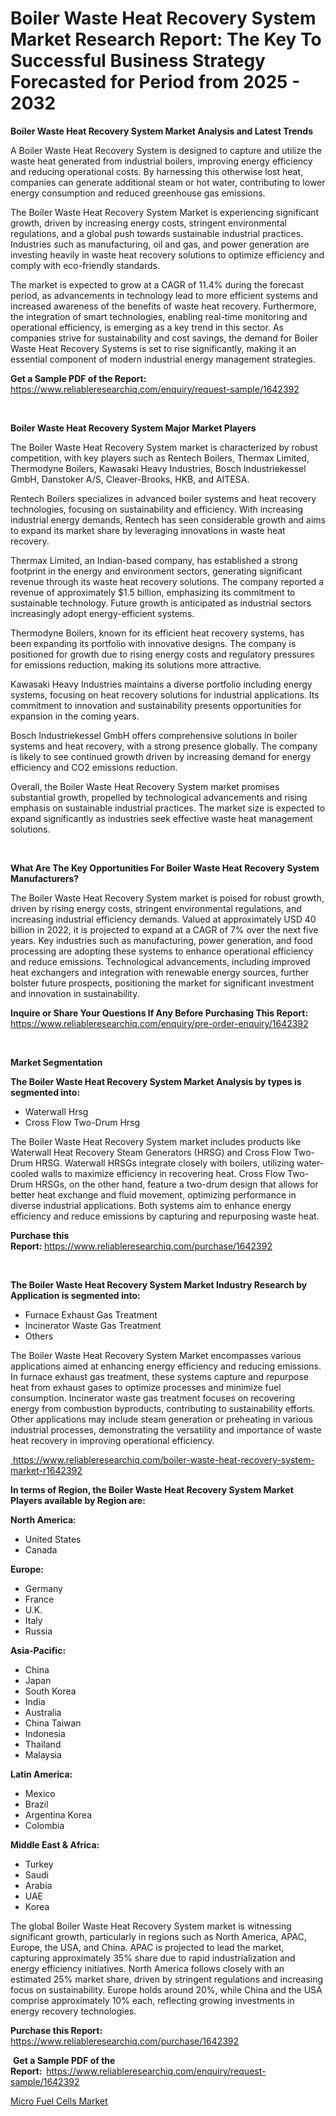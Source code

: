 <p><h1>Boiler Waste Heat Recovery System Market Research Report: The Key To Successful Business Strategy Forecasted for Period from 2025 - 2032</h1></p><p><strong>Boiler Waste Heat Recovery System Market Analysis and Latest Trends</strong></p>
<p><p>A Boiler Waste Heat Recovery System is designed to capture and utilize the waste heat generated from industrial boilers, improving energy efficiency and reducing operational costs. By harnessing this otherwise lost heat, companies can generate additional steam or hot water, contributing to lower energy consumption and reduced greenhouse gas emissions.</p><p>The Boiler Waste Heat Recovery System Market is experiencing significant growth, driven by increasing energy costs, stringent environmental regulations, and a global push towards sustainable industrial practices. Industries such as manufacturing, oil and gas, and power generation are investing heavily in waste heat recovery solutions to optimize efficiency and comply with eco-friendly standards.</p><p>The market is expected to grow at a CAGR of 11.4% during the forecast period, as advancements in technology lead to more efficient systems and increased awareness of the benefits of waste heat recovery. Furthermore, the integration of smart technologies, enabling real-time monitoring and operational efficiency, is emerging as a key trend in this sector. As companies strive for sustainability and cost savings, the demand for Boiler Waste Heat Recovery Systems is set to rise significantly, making it an essential component of modern industrial energy management strategies.</p></p>
<p><strong>Get a Sample PDF of the Report:&nbsp;</strong> <a href="https://www.reliableresearchiq.com/enquiry/request-sample/1642392?utm_campaign=2883&utm_medium=2&utm_source=Github&utm_content=ia&utm_term=07042025&utm_id=boiler-waste-heat-recovery-system">https://www.reliableresearchiq.com/enquiry/request-sample/1642392</a></p>
<p>&nbsp;</p>
<p><strong>Boiler Waste Heat Recovery System Major Market Players</strong></p>
<p><p>The Boiler Waste Heat Recovery System market is characterized by robust competition, with key players such as Rentech Boilers, Thermax Limited, Thermodyne Boilers, Kawasaki Heavy Industries, Bosch Industriekessel GmbH, Danstoker A/S, Cleaver-Brooks, HKB, and AITESA.</p><p>Rentech Boilers specializes in advanced boiler systems and heat recovery technologies, focusing on sustainability and efficiency. With increasing industrial energy demands, Rentech has seen considerable growth and aims to expand its market share by leveraging innovations in waste heat recovery.</p><p>Thermax Limited, an Indian-based company, has established a strong footprint in the energy and environment sectors, generating significant revenue through its waste heat recovery solutions. The company reported a revenue of approximately $1.5 billion, emphasizing its commitment to sustainable technology. Future growth is anticipated as industrial sectors increasingly adopt energy-efficient systems.</p><p>Thermodyne Boilers, known for its efficient heat recovery systems, has been expanding its portfolio with innovative designs. The company is positioned for growth due to rising energy costs and regulatory pressures for emissions reduction, making its solutions more attractive.</p><p>Kawasaki Heavy Industries maintains a diverse portfolio including energy systems, focusing on heat recovery solutions for industrial applications. Its commitment to innovation and sustainability presents opportunities for expansion in the coming years.</p><p>Bosch Industriekessel GmbH offers comprehensive solutions in boiler systems and heat recovery, with a strong presence globally. The company is likely to see continued growth driven by increasing demand for energy efficiency and CO2 emissions reduction.</p><p>Overall, the Boiler Waste Heat Recovery System market promises substantial growth, propelled by technological advancements and rising emphasis on sustainable industrial practices. The market size is expected to expand significantly as industries seek effective waste heat management solutions.</p></p>
<p>&nbsp;</p>
<p><strong>What Are The Key Opportunities For Boiler Waste Heat Recovery System Manufacturers?</strong></p>
<p><p>The Boiler Waste Heat Recovery System market is poised for robust growth, driven by rising energy costs, stringent environmental regulations, and increasing industrial efficiency demands. Valued at approximately USD 40 billion in 2022, it is projected to expand at a CAGR of 7% over the next five years. Key industries such as manufacturing, power generation, and food processing are adopting these systems to enhance operational efficiency and reduce emissions. Technological advancements, including improved heat exchangers and integration with renewable energy sources, further bolster future prospects, positioning the market for significant investment and innovation in sustainability.</p></p>
<p><strong>Inquire or Share Your Questions If Any Before Purchasing This Report:</strong> <a href="https://www.reliableresearchiq.com/enquiry/pre-order-enquiry/1642392?utm_campaign=2883&utm_medium=2&utm_source=Github&utm_content=ia&utm_term=07042025&utm_id=boiler-waste-heat-recovery-system">https://www.reliableresearchiq.com/enquiry/pre-order-enquiry/1642392</a></p>
<p>&nbsp;</p>
<p><strong>Market Segmentation</strong></p>
<p><strong>The Boiler Waste Heat Recovery System Market Analysis by types is segmented into:</strong></p>
<p><ul><li>Waterwall Hrsg</li><li>Cross Flow Two-Drum Hrsg</li></ul></p>
<p><p>The Boiler Waste Heat Recovery System market includes products like Waterwall Heat Recovery Steam Generators (HRSG) and Cross Flow Two-Drum HRSG. Waterwall HRSGs integrate closely with boilers, utilizing water-cooled walls to maximize efficiency in recovering heat. Cross Flow Two-Drum HRSGs, on the other hand, feature a two-drum design that allows for better heat exchange and fluid movement, optimizing performance in diverse industrial applications. Both systems aim to enhance energy efficiency and reduce emissions by capturing and repurposing waste heat.</p></p>
<p><strong>Purchase this Report:&nbsp;</strong><a href="https://www.reliableresearchiq.com/purchase/1642392?utm_campaign=2883&utm_medium=2&utm_source=Github&utm_content=ia&utm_term=07042025&utm_id=boiler-waste-heat-recovery-system">https://www.reliableresearchiq.com/purchase/1642392</a></p>
<p>&nbsp;</p>
<p><strong>The Boiler Waste Heat Recovery System Market Industry Research by Application is segmented into:</strong></p>
<p><ul><li>Furnace Exhaust Gas Treatment</li><li>Incinerator Waste Gas Treatment</li><li>Others</li></ul></p>
<p><p>The Boiler Waste Heat Recovery System Market encompasses various applications aimed at enhancing energy efficiency and reducing emissions. In furnace exhaust gas treatment, these systems capture and repurpose heat from exhaust gases to optimize processes and minimize fuel consumption. Incinerator waste gas treatment focuses on recovering energy from combustion byproducts, contributing to sustainability efforts. Other applications may include steam generation or preheating in various industrial processes, demonstrating the versatility and importance of waste heat recovery in improving operational efficiency.</p></p>
<p><a href="https://www.reliableresearchiq.com/boiler-waste-heat-recovery-system-market-r1642392?utm_campaign=2883&utm_medium=2&utm_source=Github&utm_content=ia&utm_term=07042025&utm_id=boiler-waste-heat-recovery-system">&nbsp;https://www.reliableresearchiq.com/boiler-waste-heat-recovery-system-market-r1642392</a></p>
<p><strong>In terms of Region, the Boiler Waste Heat Recovery System Market Players available by Region are:</strong></p>
<p>
    <p> <strong> North America: </strong>
        <ul>
            <li>United States</li>
            <li>Canada</li>
        </ul>
        </p> 
    <p> <strong> Europe: </strong>
        <ul>
            <li>Germany</li>
            <li>France</li>
            <li>U.K.</li>
            <li>Italy</li>
            <li>Russia</li>
        </ul>
        </p> 
    <p> <strong> Asia-Pacific: </strong>
        <ul>
            <li>China</li>
            <li>Japan</li>
            <li>South Korea</li>
            <li>India</li>
            <li>Australia</li>
            <li>China Taiwan</li>
            <li>Indonesia</li>
            <li>Thailand</li>
            <li>Malaysia</li>
        </ul>
        </p> 
    <p> <strong> Latin America: </strong>
        <ul>
            <li>Mexico</li>
            <li>Brazil</li>
            <li>Argentina Korea</li>
            <li>Colombia</li>
        </ul>
        </p> 
    <p> <strong> Middle East & Africa: </strong>
        <ul>
            <li>Turkey</li>
            <li>Saudi</li>
            <li>Arabia</li>
            <li>UAE</li>
            <li>Korea</li>
        </ul>
    </p>
    </p>
<p><p>The global Boiler Waste Heat Recovery System market is witnessing significant growth, particularly in regions such as North America, APAC, Europe, the USA, and China. APAC is projected to lead the market, capturing approximately 35% share due to rapid industrialization and energy efficiency initiatives. North America follows closely with an estimated 25% market share, driven by stringent regulations and increasing focus on sustainability. Europe holds around 20%, while China and the USA comprise approximately 10% each, reflecting growing investments in energy recovery technologies.</p></p>
<p><strong>Purchase this Report: </strong><a href="https://www.reliableresearchiq.com/purchase/1642392?utm_campaign=2883&utm_medium=2&utm_source=Github&utm_content=ia&utm_term=07042025&utm_id=boiler-waste-heat-recovery-system">https://www.reliableresearchiq.com/purchase/1642392</a></p>
<p>&nbsp;<strong>Get a Sample PDF of the Report:&nbsp;&nbsp;</strong><a href="https://www.reliableresearchiq.com/enquiry/request-sample/1642392?utm_campaign=2883&utm_medium=2&utm_source=Github&utm_content=ia&utm_term=07042025&utm_id=boiler-waste-heat-recovery-system">https://www.reliableresearchiq.com/enquiry/request-sample/1642392</a></p>
<p><strong></strong></p>
<p><p><a href="https://github.com/verikaahova/Market-Research-Report-List-1/blob/main/micro-fuel-cells-market.md?utm_campaign=2883&utm_medium=2&utm_source=Github&utm_content=ia&utm_term=07042025&utm_id=boiler-waste-heat-recovery-system">Micro Fuel Cells Market</a></p></p>